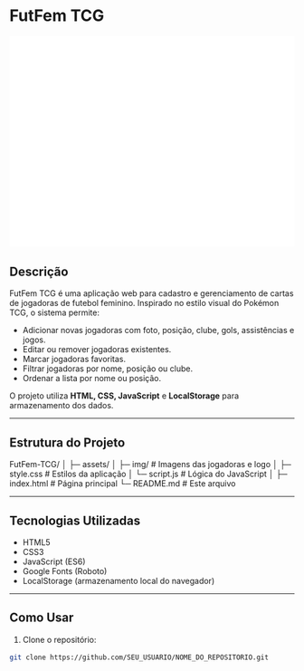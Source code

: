 # FutFem TCG

![Logo Copag](assets/img/Logo_copag.png)

## Descrição
FutFem TCG é uma aplicação web para cadastro e gerenciamento de cartas de jogadoras de futebol feminino. Inspirado no estilo visual do Pokémon TCG, o sistema permite:

- Adicionar novas jogadoras com foto, posição, clube, gols, assistências e jogos.
- Editar ou remover jogadoras existentes.
- Marcar jogadoras favoritas.
- Filtrar jogadoras por nome, posição ou clube.
- Ordenar a lista por nome ou posição.

O projeto utiliza **HTML, CSS, JavaScript** e **LocalStorage** para armazenamento dos dados.

---

## Estrutura do Projeto

FutFem-TCG/
│
├─ assets/
│ ├─ img/ # Imagens das jogadoras e logo
│ ├─ style.css # Estilos da aplicação
│ └─ script.js # Lógica do JavaScript
│
├─ index.html # Página principal
└─ README.md # Este arquivo


---

## Tecnologias Utilizadas

- HTML5
- CSS3
- JavaScript (ES6)
- Google Fonts (Roboto)
- LocalStorage (armazenamento local do navegador)

---

## Como Usar

1. Clone o repositório:
```bash
git clone https://github.com/SEU_USUARIO/NOME_DO_REPOSITORIO.git